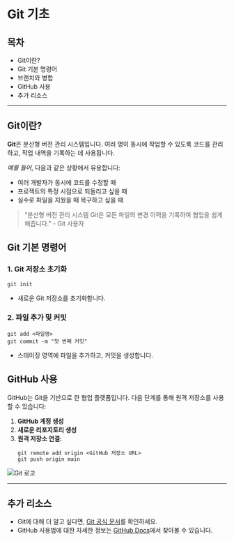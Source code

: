 # Git 기초

## 목차

-   Git이란?
-   Git 기본 명령어
-   브랜치와 병합
-   GitHub 사용
-   추가 리소스

---

## Git이란?

**Git**은 분산형 버전 관리 시스템입니다. 여러 명이 동시에 작업할 수 있도록 코드를 관리하고, 작업 내역을 기록하는 데 사용됩니다.

_예를 들어_, 다음과 같은 상황에서 유용합니다:

-   여러 개발자가 동시에 코드를 수정할 때
-   프로젝트의 특정 시점으로 되돌리고 싶을 때
-   실수로 파일을 지웠을 때 복구하고 싶을 때

> "분산형 버전 관리 시스템 Git은 모든 파일의 변경 이력을 기록하여 협업을 쉽게 해줍니다." - Git 사용자

## Git 기본 명령어

### 1. Git 저장소 초기화

```
git init
```

-   새로운 Git 저장소를 초기화합니다.

### 2. 파일 추가 및 커밋

```
git add <파일명>
git commit -m "첫 번째 커밋"
```

-   스테이징 영역에 파일을 추가하고, 커밋을 생성합니다.

## GitHub 사용

GitHub는 Git을 기반으로 한 협업 플랫폼입니다. 다음 단계를 통해 원격 저장소를 사용할 수 있습니다:

1. **GitHub 계정 생성**
2. **새로운 리포지토리 생성**
3. **원격 저장소 연결:**
    ```
    git remote add origin <GitHub 저장소 URL>
    git push origin main
    ```

![Git 로고](https://upload.wikimedia.org/wikipedia/commons/thumb/6/62/Git-logo-orange.svg/240px-Git-logo-orange.svg.png)

---

## 추가 리소스

-   Git에 대해 더 알고 싶다면, [Git 공식 문서](https://git-scm.com/doc)를 확인하세요.
-   GitHub 사용법에 대한 자세한 정보는 [GitHub Docs](https://docs.github.com/en)에서 찾아볼 수 있습니다.

